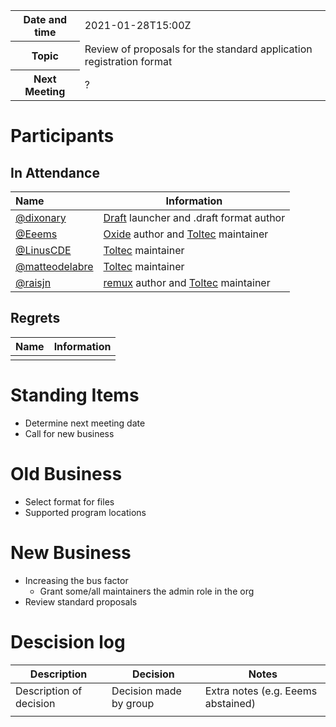 <table>
<tr>
    <th>Date and time</th>
    <td>2021-01-28T15:00Z</td>
</tr>
<tr>
    <th>Topic</th>
    <td>Review of proposals for the standard application registration format</td>
</tr>
<tr>
    <th>Next Meeting</th>
    <td>?</td>
</tr>
</table>


# Participants

## In Attendance

| Name                                               | Information                                                  |
| :------------------------------------------------- | ------------------------------------------------------------ |
| [@dixonary](https://github.com/dixonary)           | [Draft](https://github.com/dixonary/draft-reMarkable) launcher and .draft format author |
| [@Eeems](https://github.com/Eeems)                 | [Oxide](https://github.com/Eeems/oxide) author and [Toltec](https://github.com/toltec-dev/toltec) maintainer |
| [@LinusCDE](https://github.com/LinusCDE)           | [Toltec](https://github.com/toltec-dev/toltec) maintainer    |
| [@matteodelabre](https://github.com/matteodelabre) | [Toltec](https://github.com/toltec-dev/toltec) maintainer    |
| [@raisjn](https://github.com/raisjn)               | [remux](https://rmkit.dev/apps/remux) author and [Toltec](https://github.com/toltec-dev/toltec) maintainer |

## Regrets

| Name | Information |
| ---- | ----------- |
|      |             |

# Standing Items

- Determine next meeting date
- Call for new business

# Old Business

- Select format for files
- Supported program locations

# New Business

- Increasing the bus factor
    - Grant some/all maintainers the admin role in the org
- Review standard proposals

# Descision log

| Description             | Decision               | Notes                              |
| ----------------------- | ---------------------- | ---------------------------------- |
| Description of decision | Decision made by group | Extra notes (e.g. Eeems abstained) |
|                         |                        |                                    |

